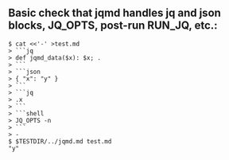## Basic check that jqmd handles jq and json blocks, JQ_OPTS, post-run RUN_JQ, etc.:

    $ cat <<'-' >test.md
    > ```jq
    > def jqmd_data($x): $x; .
    > ```
    > ```json
    > { "x": "y" }
    > ```
    > ```jq
    > .x
    > ```
    > ```shell
    > JQ_OPTS -n
    > ```
    > -
    $ $TESTDIR/../jqmd.md test.md
    "y"
